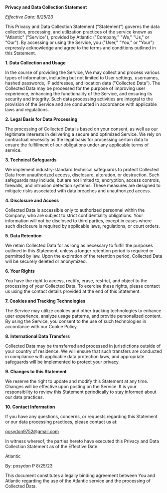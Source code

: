 **Privacy and Data Collection Statement**

*Effective Date: 8/25/23*

This Privacy and Data Collection Statement ("Statement") governs the data collection, processing, and utilization practices of the service known as "Atlantic" ("Service"), provided by Atlantic ("Company," "We," "Us," or "Our"). By accessing or using the Service, you ("User," "You," or "Your") expressly acknowledge and agree to the terms and conditions outlined in this Statement.

**1. Data Collection and Usage**

In the course of providing the Service, We may collect and process various types of information, including but not limited to User settings, usernames, hashed passwords, IP addresses, and location data ("Collected Data"). The Collected Data may be processed for the purpose of improving user experience, enhancing the functionality of the Service, and ensuring its security and integrity. Such data processing activities are integral to the provision of the Service and are conducted in accordance with applicable laws and regulations.

**2. Legal Basis for Data Processing**

The processing of Collected Data is based on your consent, as well as our legitimate interests in delivering a secure and optimized Service. We rely on contractual necessity as the legal basis for processing certain data to ensure the fulfillment of our obligations under any applicable terms of service.

**3. Technical Safeguards**

We implement industry-standard technical safeguards to protect Collected Data from unauthorized access, disclosure, alteration, or destruction. Such safeguards may include, but are not limited to, encryption, access controls, firewalls, and intrusion detection systems. These measures are designed to mitigate risks associated with data breaches and unauthorized access.

**4. Disclosure and Access**

Collected Data is accessible only to authorized personnel within the Company, who are subject to strict confidentiality obligations. Your information will not be disclosed to third parties, except in cases where such disclosure is required by applicable laws, regulations, or court orders.

**5. Data Retention**

We retain Collected Data for as long as necessary to fulfill the purposes outlined in this Statement, unless a longer retention period is required or permitted by law. Upon the expiration of the retention period, Collected Data will be securely deleted or anonymized.

**6. Your Rights**

You have the right to access, rectify, erase, restrict, and object to the processing of your Collected Data. To exercise these rights, please contact us using the contact details provided at the end of this Statement.

**7. Cookies and Tracking Technologies**

The Service may utilize cookies and other tracking technologies to enhance user experience, analyze usage patterns, and provide personalized content. By using the Service, you consent to the use of such technologies in accordance with our Cookie Policy.

**8. International Data Transfers**

Collected Data may be transferred and processed in jurisdictions outside of your country of residence. We will ensure that such transfers are conducted in compliance with applicable data protection laws, and appropriate safeguards will be implemented to protect your privacy.

**9. Changes to this Statement**

We reserve the right to update and modify this Statement at any time. Changes will be effective upon posting on the Service. It is your responsibility to review this Statement periodically to stay informed about our data practices.

**10. Contact Information**

If you have any questions, concerns, or requests regarding this Statement or our data processing practices, please contact us at:

posydon9752@gmail.com

In witness whereof, the parties hereto have executed this Privacy and Data Collection Statement as of the Effective Date.

Atlantic

By: posydon
P
8/25/23

This document constitutes a legally binding agreement between You and Atlantic regarding the use of the Atlantic service and the processing of Collected Data.